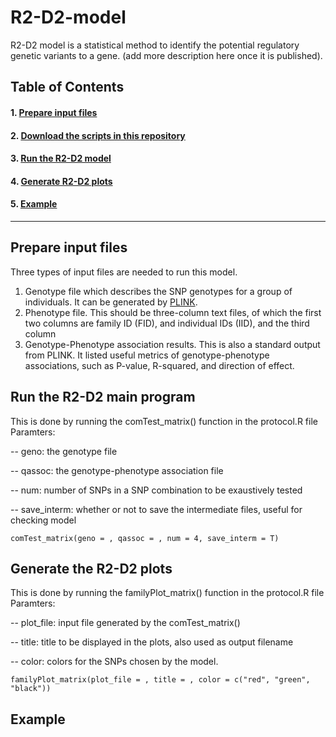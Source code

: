 # R2-D2-model
R2-D2 model is a statistical method to identify the potential regulatory genetic variants to a gene. (add more description here once it is published).




## Table of Contents

#### 1. [Prepare input files](#prepare-input-files)
#### 2. [Download the scripts in this repository](https://github.com/saffenlab/R2-D2-model.git)
#### 3. [Run the R2-D2 model](#run-the-r2-d2-main-program)
#### 4. [Generate R2-D2 plots](#generate-the-r2-d2-plots)
#### 5. [Example](#example)

-------------------------------------------------------------------------------------------------------------------------------------
## Prepare input files
Three types of input files are needed to run this model. 

1. Genotype file which describes the SNP genotypes for a group of individuals. It can be generated by [PLINK](http://zzz.bwh.harvard.edu/plink/).  
2. Phenotype file. This should be three-column text files, of which the first two columns are family ID (FID), and individual IDs (IID), and the third column 
3. Genotype-Phenotype association results. This is also a standard output from PLINK. It listed useful metrics of genotype-phenotype associations, such as P-value, R-squared, and direction of effect.

## Run the R2-D2 main program
This is done by running the comTest_matrix() function in the protocol.R file
Paramters:

-- geno: the genotype file

-- qassoc: the genotype-phenotype association file

-- num: number of SNPs in a SNP combination to be exaustively tested

-- save_interm: whether or not to save the intermediate files, useful for checking model

    comTest_matrix(geno = , qassoc = , num = 4, save_interm = T)
      
## Generate the R2-D2 plots
This is done by running the familyPlot_matrix() function in the protocol.R file
Paramters:

-- plot_file: input file generated by the comTest_matrix()

-- title: title to be displayed in the plots, also used as output filename

-- color: colors for the SNPs chosen by the model.

    familyPlot_matrix(plot_file = , title = , color = c("red", "green", "black")) 

## Example
